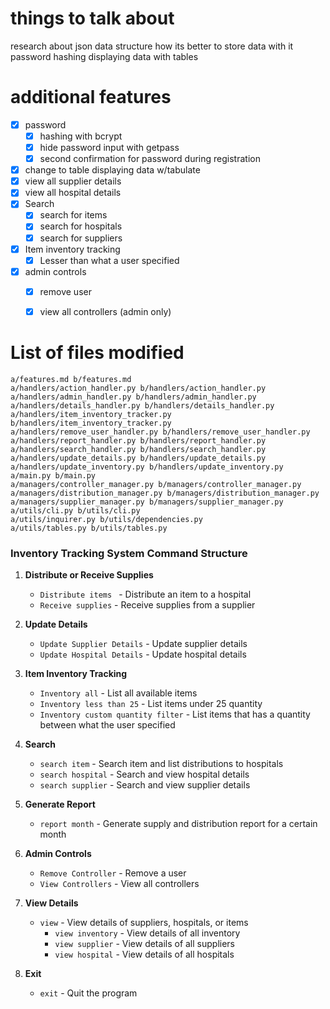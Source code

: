 
# things to talk about
research about json data structure how its better to store data with it
password hashing
displaying data with tables

# additional features
- [x] password 
  - [x] hashing with bcrypt
  - [x] hide password input with getpass
  - [x] second confirmation for password during registration
- [x] change to table displaying data w/tabulate
- [x] view all supplier details
- [x] view all hospital details
- [x] Search
  - [x] search for items
  - [x] search for hospitals
  - [x] search for suppliers
- [x] Item inventory tracking
  - [x] Lesser than what a user specified
- [x] admin controls
  - [x] remove user
  - [x] view all controllers (admin only)


# List of files modified
```
a/features.md b/features.md
a/handlers/action_handler.py b/handlers/action_handler.py
a/handlers/admin_handler.py b/handlers/admin_handler.py
a/handlers/details_handler.py b/handlers/details_handler.py
a/handlers/item_inventory_tracker.py b/handlers/item_inventory_tracker.py
a/handlers/remove_user_handler.py b/handlers/remove_user_handler.py
a/handlers/report_handler.py b/handlers/report_handler.py
a/handlers/search_handler.py b/handlers/search_handler.py
a/handlers/update_details.py b/handlers/update_details.py
a/handlers/update_inventory.py b/handlers/update_inventory.py
a/main.py b/main.py
a/managers/controller_manager.py b/managers/controller_manager.py
a/managers/distribution_manager.py b/managers/distribution_manager.py
a/managers/supplier_manager.py b/managers/supplier_manager.py
a/utils/cli.py b/utils/cli.py
a/utils/inquirer.py b/utils/dependencies.py
a/utils/tables.py b/utils/tables.py
```


### Inventory Tracking System Command Structure

1. **Distribute or Receive Supplies**
    - `Distribute items ` - Distribute an item to a hospital
    - `Receive supplies` - Receive supplies from a supplier

2. **Update Details**
      - `Update Supplier Details` - Update supplier details
      - `Update Hospital Details` - Update hospital details

3. **Item Inventory Tracking**
      - `Inventory all` - List all available items
      - `Inventory less than 25` - List items under 25 quantity
      - `Inventory custom quantity filter` - List items that has a quantity between what the user specified 

4. **Search**
      - `search item` - Search item and list distributions to hospitals
      - `search hospital` - Search and view hospital details
      - `search supplier` - Search and view supplier details

5. **Generate Report**
    - `report month` - Generate supply and distribution report for a certain month

6. **Admin Controls**
    - `Remove Controller` - Remove a user
    - `View Controllers` - View all controllers

8. **View Details**
    - `view` - View details of suppliers, hospitals, or items
        - `view inventory` - View details of all inventory
        - `view supplier` - View details of all suppliers
        - `view hospital` - View details of all hospitals

9. **Exit**
    - `exit` - Quit the program
